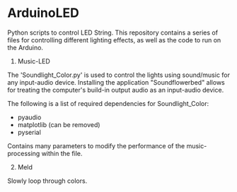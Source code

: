 ArduinoLED
==========

Python scripts to control LED String. This repository contains a series of files for controlling different lighting effects, as well as the code to run on the Arduino.

1) Music-LED

The 'Soundlight_Color.py' is used to control the lights using sound/music for any input-audio device. Installing the application "Soundflowerbed" allows for treating the computer's build-in output audio as an input-audio device.  

The following is a list of required dependencies for Soundlight_Color:
- pyaudio
- matplotlib (can be removed)
- pyserial

Contains many parameters to modify the performance of the music-processing within the file.  

2) Meld

Slowly loop through colors. 

